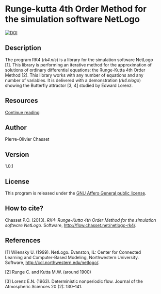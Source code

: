 Runge-kutta 4th Order Method for the simulation software NetLogo
================================================================

[![DOI](https://zenodo.org/badge/DOI/10.5281/zenodo.3726973.svg)](https://doi.org/10.5281/zenodo.3726973)

Description
-----------

The program RK4 (*rk4.nls*) is a library for the simulation software NetLogo [1]. This library is performing an iterative method for the approximation of solutions of ordinary differential equations: the Runge-Kutta 4th Order Method [2]. This library works with any number of equations and any number of variables. It is delivered with a demonstration (*rk4.nlogo*) showing the Butterfly attractor [3, 4] studied by Edward Lorenz.

Resources
---------

[Continue reading ](http://flow.chasset.net/netlogo-rk4/)

Author
------

Pierre-Olivier Chasset

Version
-------

1.0.1

License
-------

This program is released under the [GNU Affero General public license](http://www.gnu.org/licenses/agpl.html).

How to cite?
------------

Chasset P.O. (2013). *RK4: Runge-Kutta 4th Order Method for the simulation software NetLogo*. Software, http://flow.chasset.net/netlogo-rk4/.

References
----------

[1] Wilensky U. (1999). NetLogo. Evanston, IL: Center for Connected Learning and Computer-Based Modeling, Northwestern University. Software, http://ccl.northwestern.edu/netlogo/.

[2] Runge C. and Kutta M.W. (around 1900)

[3] Lorenz E.N. (1963). Deterministic nonperiodic flow. Journal of the Atmospheric Sciences 20 (2): 130–141.
